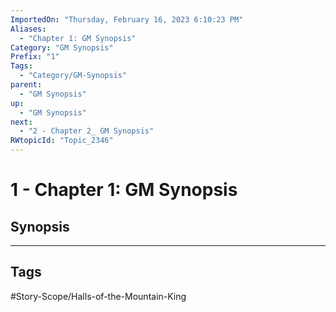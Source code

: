 ```yaml
---
ImportedOn: "Thursday, February 16, 2023 6:10:23 PM"
Aliases:
  - "Chapter 1: GM Synopsis"
Category: "GM Synopsis"
Prefix: "1"
Tags:
  - "Category/GM-Synopsis"
parent:
  - "GM Synopsis"
up:
  - "GM Synopsis"
next:
  - "2 - Chapter 2_ GM Synopsis"
RWtopicId: "Topic_2346"
---
```

# 1 - Chapter 1: GM Synopsis
## Synopsis

---
## Tags
#Story-Scope/Halls-of-the-Mountain-King


